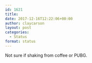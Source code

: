 ```yaml
---
id: 1621
title: 
date: 2017-12-16T12:22:06+00:00
author: claycarson
layout: post
categories: 
  - Status
format: status
---
```

Not sure if shaking from coffee or PUBG.